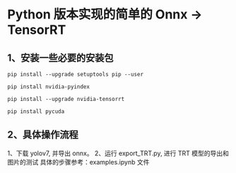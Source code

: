 # Python 版本实现的简单的 Onnx -> TensorRT

## 1、安装一些必要的安装包
```
pip install --upgrade setuptools pip --user
```
```
pip install nvidia-pyindex
```
```
pip install --upgrade nvidia-tensorrt
```
```
pip install pycuda
```

## 2、具体操作流程
1、下载 yolov7, 并导出 onnx。
2、运行 export_TRT.py, 进行 TRT 模型的导出和图片的测试
具体的步骤参考：examples.ipynb 文件